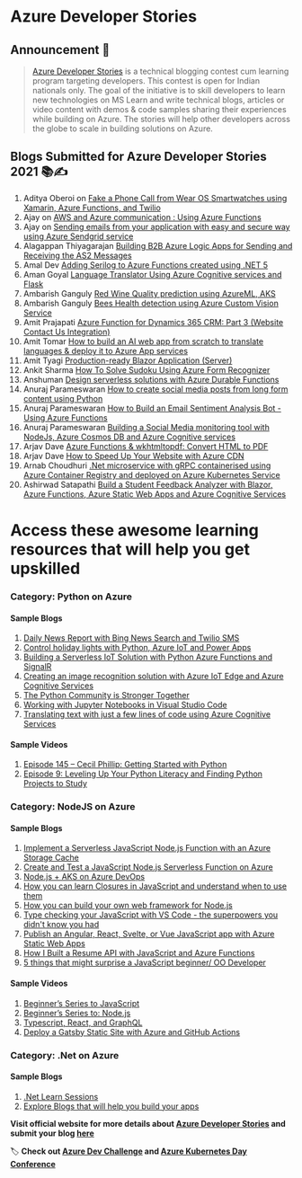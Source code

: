 # Azure Developer Stories

## Announcement 📢

> [Azure Developer Stories](https://devstories.konfhub.com/) is a technical blogging contest cum learning program targeting developers. This contest is open for Indian nationals only. The goal of the initiative is to skill developers to learn new technologies on MS Learn and write technical blogs, articles or video content with demos & code samples sharing their experiences while building on Azure. The stories will help other developers across the globe to scale in building solutions on Azure.

## Blogs Submitted for Azure Developer Stories 2021 📚✍️
  1. Aditya Oberoi on [Fake a Phone Call from Wear OS Smartwatches using Xamarin, Azure Functions, and Twilio](https://dev.to/adityaoberai/fake-a-phone-call-from-wear-os-smartwatches-using-xamarin-azure-functions-and-twilio-2j56)
  2. Ajay on [AWS and Azure communication : Using Azure Functions](https://ajaysamgir.hashnode.dev/aws-and-azure-communication-using-azure-functions)
  3. Ajay on [Sending emails from your application with easy and secure way using Azure Sendgrid service](https://ajaysamgir.hashnode.dev/sending-emails-from-your-application-with-easy-and-secure-way-using-azure-sendgrid-service)
  4. Alagappan Thiyagarajan [Building B2B Azure Logic Apps for Sending and Receiving the AS2 Messages](https://alagappan-t.medium.com/building-b2b-azure-logic-apps-for-sending-and-receiving-the-as2-messages-b65a071b6d92)
  5. Amal Dev [Adding Serilog to Azure Functions created using .NET 5](https://www.techrepository.in/blog/posts/adding-serilog-to-azure-functions-created-using-net-5)
  6. Aman Goyal [Language Translator Using Azure Cognitive services and Flask](https://amangoyaler1.medium.com/language-translator-using-azure-cognitive-services-and-flask-cc2377f59c83)
  7. Ambarish Ganguly [Red Wine Quality prediction using AzureML, AKS](https://dev.to/ambarishg/azure-ml-aks-and-a-bit-of-mlops-2gj7)
  8. Ambarish Ganguly [Bees Health detection using Azure Custom Vision Service](https://dev.to/ambarishg/bees-health-detection-using-azure-custom-vision-service-4k11)
  9. Amit Prajapati [Azure Function for Dynamics 365 CRM: Part 3 (Website Contact Us Integration)](https://prajapatiamit.medium.com/azure-function-for-dynamics-365-crm-part-3-website-contact-us-integration-75c077703212)
  10. Amit Tomar [How to build an AI web app from scratch to translate languages & deploy it to Azure App services](https://dev.to/amittomar/how-to-build-an-ai-web-app-from-scratch-to-translate-languages-deploy-it-to-azure-app-services-215g)
  11. Amit Tyagi [Production-ready Blazor Application (Server)](https://github.com/AmitTyagi100/BlazorAppDemo)
  12. Ankit Sharma [How To Solve Sudoku Using Azure Form Recognizer](https://ankitsharmablogs.com/how-to-solve-sudoku-using-azure-form-recognizer/)
  13. Anshuman [Design serverless solutions with Azure Durable Functions](https://www.youtube.com/playlist?list=PLjry-34wJONGx45-z86V6coNzOlZ_Anv_)
  14. Anuraj Parameswaran [How to create social media posts from long form content using Python](https://dotnetthoughts.net/how-to-create-socialmedia-posts-using-python/)
  15. Anuraj Parameswaran [How to Build an Email Sentiment Analysis Bot - Using Azure Functions](https://dotnetthoughts.net/email-sentiment-analysis-bot-part2/)
  16. Anuraj Parameswaran [Building a Social Media monitoring tool with NodeJs, Azure Cosmos DB and Azure Cognitive services](https://dotnetthoughts.net/building-a-socialmedia-monitoring-tool-with-nodejs/)
  17. Arjav Dave [Azure Functions & wkhtmltopdf: Convert HTML to PDF](https://arjavdave.com/2021/03/22/azure-functions-wkhtmltopdf-html-to-pdf/)
  18. Arjav Dave [How to Speed Up Your Website with Azure CDN](https://www.freecodecamp.org/news/how-to-speed-up-your-website-with-azure-cdn/)
  19. Arnab Choudhuri [.Net microservice with gRPC containerised using Azure Container Registry and deployed on Azure Kubernetes Service](https://dev.to/c_arnab/net-microservice-with-grpc-containerised-using-azure-container-registry-and-deployed-on-azure-kubernetes-service-36go)
  20. Ashirwad Satapathi [Build a Student Feedback Analyzer with Blazor, Azure Functions, Azure Static Web Apps and Azure Cognitive Services](https://dev.to/ashirwadsatapathi/build-a-student-feedback-analyzer-with-blazor-azure-functions-azure-static-web-apps-and-azure-cognitive-services-4acj)
  

# Access these awesome learning resources that will help you get upskilled

### Category: Python on Azure

#### Sample Blogs
  1. [Daily News Report with Bing News Search and Twilio SMS](https://dev.to/azure/daily-news-report-with-bing-news-search-and-twilio-sms-4g46)
  2. [Control holiday lights with Python, Azure IoT and Power Apps](https://dev.to/azure/control-holiday-lights-with-python-azure-iot-and-power-apps-2ic6)
  3. [Building a Serverless IoT Solution with Python Azure Functions and SignalR](https://dev.to/azure/building-a-serverless-iot-solution-with-python-azure-functions-and-signalr-4ljp)
  4. [Creating an image recognition solution with Azure IoT Edge and Azure Cognitive Services](https://dev.to/azure/creating-an-image-recognition-solution-with-azure-iot-edge-and-azure-cognitive-services-4n5i)
  5. [The Python Community is Stronger Together](https://dev.to/azure/the-python-community-is-stronger-together-1anl)
  6. [Working with Jupyter Notebooks in Visual Studio Code](https://dev.to/azure/working-with-jupyter-notebooks-in-visual-studio-code-5130)
  7. [Translating text with just a few lines of code using Azure Cognitive Services](https://dev.to/azure/translating-text-with-just-a-few-lines-of-code-using-azure-cognitive-services-4fao)
 
 #### Sample Videos
 1. [Episode 145 – Cecil Phillip: Getting Started with Python](https://6figuredev.com/podcast/episode-145-cecil-phillip-getting-started-with-python/)
 2. [Episode 9: Leveling Up Your Python Literacy and Finding Python Projects to Study](https://realpython.com/podcasts/rpp/9/)
  
  ### Category: NodeJS on Azure
  
  #### Sample Blogs
  1. [Implement a Serverless JavaScript Node.js Function with an Azure Storage Cache](https://dev.to/azure/implement-a-serverless-javascript-node-js-function-with-an-azure-storage-cache-12c2)
  2. [Create and Test a JavaScript Node.js Serverless Function on Azure](https://dev.to/azure/create-and-test-a-javascript-node-js-serverless-function-on-azure-2d3)
  3. [Node.js + AKS on Azure DevOps](https://dev.to/azure/node-js-aks-on-azure-devops-1462)
  4. [How you can learn Closures in JavaScript and understand when to use them](https://dev.to/itnext/how-you-can-learn-closures-in-javascript-and-understand-when-to-use-them-2lk5)
  5. [How you can build your own web framework for Node.js](https://dev.to/itnext/how-you-can-build-your-own-web-framework-for-node-js-19e3)
  6. [Type checking your JavaScript with VS Code - the superpowers you didn't know you had](https://dev.to/itnext/type-checking-your-javascript-with-vs-code-the-superpowers-you-didn-t-know-you-had-1jp)
  7. [Publish an Angular, React, Svelte, or Vue JavaScript app with Azure Static Web Apps](https://docs.microsoft.com/en-us/learn/modules/publish-app-service-static-web-app-api/)
  8. [How I Built a Resume API with JavaScript and Azure Functions](https://blog.rishabkumar.com/how-i-built-a-resume-api-with-javascript-and-azure-functions)
  9. [5 things that might surprise a JavaScript beginner/ OO Developer](https://dev.to/itnext/5-things-that-might-surprise-a-javascript-beginner-oo-developer-1njeloper)
  
  #### Sample Videos
  1. [Beginner’s Series to JavaScript](https://www.youtube.com/playlist?list=PLlrxD0HtieHhW0NCG7M536uHGOtJ95Ut2)
  2. [Beginner’s Series to: Node.js](https://channel9.msdn.com/Series/Beginners-Series-to-NodeJS)
  3. [Typescript, React, and GraphQL](https://msit.microsoftstream.com/video/38daa3ff-0400-b9eb-09cb-f1eb409aa038)
  4. [Deploy a Gatsby Static Site with Azure and GitHub Actions](https://egghead.io/lessons/egghead-deploy-a-gatsby-static-site-with-azure-and-github-actions)
  
  ### Category: .Net on Azure
  
   #### Sample Blogs
  1. [.Net Learn Sessions](https://channel9.msdn.com/Shows/On-NET?WT.mc_id=dotnet-00000-arsaha)
  2. [Explore Blogs that will help you build your apps](https://devblogs.microsoft.com/dotnet/)
  
**Visit official website for more details about [Azure Developer Stories](https://devstories.konfhub.com/) and submit your blog [here](https://forms.office.com/Pages/ResponsePage.aspx?id=DQSIkWdsW0yxEjajBLZtrQAAAAAAAAAAAAMAAAls_TZUQVUwQ1lJQzFMTFNUSTZCRURaRlRBWFFYVi4u)**

  🏷️  **Check out [Azure Dev Challenge](https://challenge.konfhub.com/) and [Azure Kubernetes Day Conference](https://akd.konfhub.com)**
